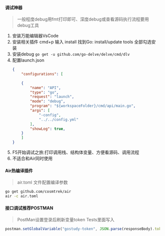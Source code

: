 #### 调试神器

> 一般程度debug用fmt打印即可、深度debug或查看源码执行流程要用debug工具

1. 安装万能编辑器VsCode
2. 安装相关插件 cmd+p 输入 install 找到Go: install/update tools 全部勾选安装
3. 安装debug ```go get -u github.com/go-delve/delve/cmd/dlv```
4. 配置launch.json
   ```json
   {
       "configurations": [
           
       {
           "name": "API",
           "type": "go",
           "request": "launch",
           "mode": "debug",
           "program": "${workspaceFolder}/cmd/api/main.go",
           "args": [
               "-config",
               "../../config.yml"
           ],
           "showLog": true,
       }
       ]
   }
   ```
5. F5开始调试之旅:打印调用栈、结构体变量、方便看源码、调用流程
6. 不适合和Air同时使用


#### Air热编译插件
> air.toml 文件配置编译参数
```sh
go get github.com/cosmtrek/air
air -c air.toml
```

#### 接口调试推荐POSTMAN
> PostMan设置登录后刷新变量token
Tests里面写入
```javascript
postman.setGlobalVariable("gostudy-token", JSON.parse(responseBody).token);
```


    